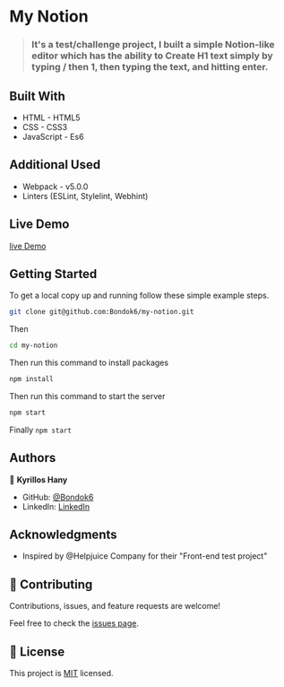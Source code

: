 # My Notion

> ### It's a test/challenge project, I built a simple Notion-like editor which has the ability to Create H1 text simply by typing / then 1, then typing the text, and hitting enter.

## Built With

- HTML - HTML5
- CSS - CSS3
- JavaScript - Es6

## Additional Used

- Webpack - v5.0.0
- Linters (ESLint, Stylelint, Webhint)

## Live Demo

[live Demo]()

## Getting Started

To get a local copy up and running follow these simple example steps.

```bash
git clone git@github.com:Bondok6/my-notion.git
```

Then

```bash
cd my-notion
```

Then run this command to install packages

```bash
npm install
```

Then run this command to start the server

```bash
npm start
```

Finally `npm start`

## Authors

👤 **Kyrillos Hany**

- GitHub: [@Bondok6](https://github.com/Bondok6)
- LinkedIn: [LinkedIn](https://linkedin.com/in/linkedinhandle)

## Acknowledgments

- Inspired by @Helpjuice Company for their "Front-end test project"

## 🤝 Contributing

Contributions, issues, and feature requests are welcome!

Feel free to check the [issues page](../../issues/).

## 📝 License

This project is [MIT](./MIT.md) licensed.
